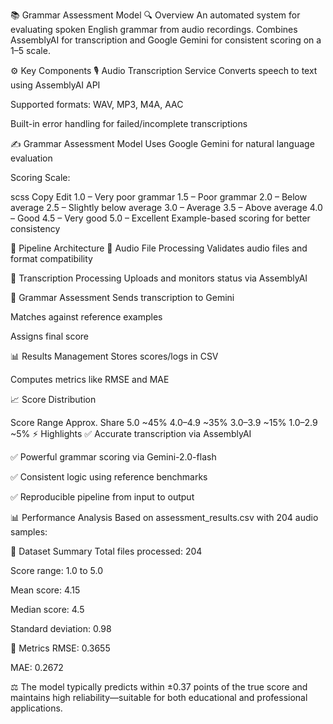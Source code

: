 📚 Grammar Assessment Model
🔍 Overview
An automated system for evaluating spoken English grammar from audio recordings. Combines AssemblyAI for transcription and Google Gemini for consistent scoring on a 1–5 scale.

⚙️ Key Components
🎙️ Audio Transcription Service
Converts speech to text using AssemblyAI API

Supported formats: WAV, MP3, M4A, AAC

Built-in error handling for failed/incomplete transcriptions

✍️ Grammar Assessment Model
Uses Google Gemini for natural language evaluation

Scoring Scale:

scss
Copy
Edit
1.0  – Very poor grammar
1.5  – Poor grammar
2.0  – Below average
2.5  – Slightly below average
3.0  – Average
3.5  – Above average
4.0  – Good
4.5  – Very good
5.0  – Excellent
Example-based scoring for better consistency

🧩 Pipeline Architecture
📂 Audio File Processing
Validates audio files and format compatibility

🔁 Transcription Processing
Uploads and monitors status via AssemblyAI

🧠 Grammar Assessment
Sends transcription to Gemini

Matches against reference examples

Assigns final score

📊 Results Management
Stores scores/logs in CSV

Computes metrics like RMSE and MAE

📈 Score Distribution

Score Range	Approx. Share
5.0	~45%
4.0–4.9	~35%
3.0–3.9	~15%
1.0–2.9	~5%
⚡ Highlights
✅ Accurate transcription via AssemblyAI

✅ Powerful grammar scoring via Gemini-2.0-flash

✅ Consistent logic using reference benchmarks

✅ Reproducible pipeline from input to output

📊 Performance Analysis
Based on assessment_results.csv with 204 audio samples:

📌 Dataset Summary
Total files processed: 204

Score range: 1.0 to 5.0

Mean score: 4.15

Median score: 4.5

Standard deviation: 0.98

📐 Metrics
RMSE: 0.3655

MAE: 0.2672

⚖️ The model typically predicts within ±0.37 points of the true score and maintains high reliability—suitable for both educational and professional applications.
